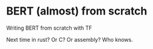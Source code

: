 # BERT (almost) from scratch

Writing BERT from scratch with TF

Next time in rust? Or C? Or assembly? Who knows.
